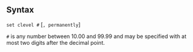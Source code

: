 ## Syntax

`set clevel #` \[`, permanently`\]

`#` is any number between 10.00 and 99.99 and may be specified with at
most two digits after the decimal point.
